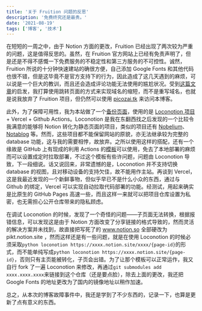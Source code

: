```yaml
---
title: '关于 Fruition 问题的反思'
description: '免费终究还是最贵。'
date: '2021-08-19'
tags: ['博客', '技术']
---
```

在短短的一周之中，由于 Notion 方面的更改，Fruition 已经出现了两次较为严重的问题，这是值得反思的。虽然，在 Fruition 官方网站上已经有免责声明了，但是还是不得不感慨一下免费服务的不稳定性和第三方服务的不可控性。诚然，Fruition 所说的十分钟快速建站的确很方便，自己添加 Google Fonts 和其他代码也很不错，但是这毕竟不是官方支持下的行为，因此造成了这几天遇到的麻烦，可以说是一个巨大的教训，而且还会造成评论功能无法使用的尴尬状况。受到[这篇文章](https://www.notion.so/URL-e1620aa7a9204c289e0be7c65eaeef48)的启发，我打算使用跳转页面的方式来实现域名的缩短，而不是重写域名，也就是说我放弃了 Fruition 项目，但仍然可以使用 [picozai.tk](http://picozai.tk) 来访问本博客。

此外，为了保障可用性，我为本站做了一个[备份页面](https://static.picozai.tk)，使用的是 [Loconotion 项目](https://github.com/leoncvlt/loconotion) + Vercel + Github Actions。Loconotion 是我在东翻西找之后发现的一个比较令我满意的能够将 Notion 转化为静态页面的项目，类似的项目还有 [Nobelium](https://github.com/craigary/nobelium)、[Notablog](https://github.com/dragonman225/notablog) 等。然而，这些项目都不能保留网站的原貌，亦无法继承较为完整的 database 功能，这与我的需要相悖，故放弃。之所以使用这样的搭配，还有一个缘故是 GitHub 上有现成的利用 Actions 的[模板](https://github.com/artxia/Action-NotionSite)可以使用，免去了本地部署的麻烦而可以设置成定时拉取部署，不过这个模板有些许问题，问题由 Loconotion 导致，下一段细说。话又说回来，非常遗憾的是，Loconotion 并不支持切换 database 的视图，且对移动设备的支持欠佳，故不能用作主站。再谈到 Vercel，这是我最近发现的一个新鲜事物，但似乎早已不是什么小众的东西，通过与 Github 的绑定，Vercel 可以实现自动拉取代码部署的功能。经测试，用起来确实是比原生的 GitHub Pages 高速一些，而且这样一来就可以把项目仓库设置为私密，也无需担心公开仓库带来的隐私顾虑。

在调试 Loconotion 的时候，发现了一个奇怪的问题——子页面无法转换，根据报错信息，可以发现这是由于 Notion 方面改变了分享链接的格式导致的，然而灵活的解决方案并未找到，故直接把写死了的 www.notion.so 全部硬改为 pikt.notion.site ，然而这样还是有一些问题，就是在使用 Loconotion 的时候必须采取`python loconotion https://xxxx.notion.site/xxxx/{page-id}`的形式，而不能单纯写成`python loconotion https://xxxx.notion.site/{page-id}`，否则只有主页能被转化，子页会出错。为了让那个模板可以正常运作，我又自行 fork 了一遍 Loconotion 来修改，再通过`git submodules add xxxx.xxxx.xxxx`来链接到这个仓库（还是要点脸），除去上面的更改，我还把 Google Fonts 的地址更改为了国内的镜像地址以稍作加速。

总之，从本次的博客故障事件中，我还是学到了不少东西的，记录一下，也算是更新了点有意义的东西。